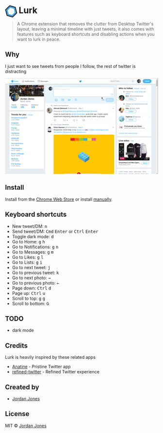 # <img src="extension/icon.png" width="40" style="margin-right:5px" align="left"> Lurk

> A Chrome extension that removes the clutter from Desktop Twitter's layout, leaving a minimal timeline with just tweets, it also comes with features such as keyboard shortcuts and disabling actions when you want to lurk in peace.

## Why

I just want to see tweets from people I follow, the rest of twitter is distracting

![](screenshots/lurk.gif)

## Install
Install from the [Chrome Web Store](https://chrome.google.com/webstore/detail/lurk/pgfoeicbhpbgpcdgdmolagebpaheieeb)
or install [manually](http://superuser.com/a/247654/6877).

## Keyboard shortcuts

- New tweet/DM: <kbd>n</kbd>
- Send tweet/DM: <kbd>Cmd</kbd> <kbd>Enter</kbd> or <kbd>Ctrl</kbd> <kbd>Enter</kbd>
- Toggle dark mode: <kbd>d</kbd>
- Go to Home: <kbd>g</kbd> <kbd>h</kbd>
- Go to Notifications: <kbd>g</kbd> <kbd>n</kbd>
- Go to Messages: <kbd>g</kbd> <kbd>m</kbd>
- Go to Likes: <kbd>g</kbd> <kbd>l</kbd>
- Go to Lists: <kbd>g</kbd> <kbd>i</kbd>
- Go to next tweet: <kbd>j</kbd>
- Go to previous tweet: <kbd>k</kbd>
- Go to next photo: <kbd>→</kbd>
- Go to previous photo: <kbd>←</kbd>
- Page down: <kbd>Ctrl</kbd> <kbd>d</kbd>
- Page up: <kbd>Ctrl</kbd> <kbd>u</kbd>
- Scroll to top: <kbd>g</kbd> <kbd>g</kbd>
- Scroll to bottom: <kbd>G</kbd>

## TODO
- dark mode

## Credits
Lurk is heavily inspired by these related apps
- [Anatine](https://github.com/sindresorhus/anatine) - Pristine Twitter app
- [refined-twitter](https://github.com/sindresorhus/refined-twitter) - Refined Twitter experience

## Created by

- [Jordan Jones](https://github.com/Pr0x1m4)

## License

MIT © [Jordan Jones](pr0x1m4.github.io)
